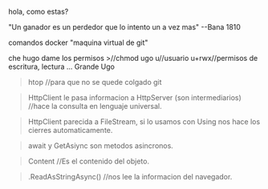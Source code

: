 hola, como estas?

"Un ganador es un perdedor que lo intento un a vez mas"
--Bana 1810


comandos docker "maquina virtual de git"

che hugo dame los permisos >//chmod ugo u//usuario u+rwx//permisos de escritura, lectura ... Grande Ugo

> htop //para que no se quede colgado git

>HttpClient le pasa informacion a HttpServer (son intermediarios)   //hace la consulta en lenguaje universal.

>HttpClient parecida a FileStream, si lo usamos con Using nos hace los cierres automaticamente.

>await y GetAsiync son metodos asincronos.

>Content   //Es el contenido del objeto.

>.ReadAsStringAsync()  //nos lee la informacion del navegador.




